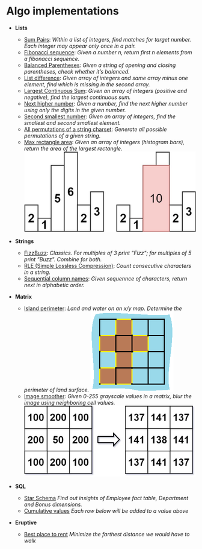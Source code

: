 # Algo implementations
- **Lists**
  * [Sum Pairs](lists/array_sum_pairs.py): 
    *Within a list of integers, find matches for target number. Each integer may appear only once in a pair.*
  * [Fibonacci sequence](lists/fibonacci.py):
    *Given a number n, return first n elements from a fibonacci sequence.*
  * [Balanced Parentheses](lists/balanced_parentheses.py):
    *Given a string of opening and closing parentheses, check whether it’s balanced.* 
  * [List difference](lists/find-missing-element.py):
    *Given array of integers and same array minus one element, find which is missing in the second array.* 
  * [Largest Continuous Sum](lists/largest-continuous-sum.py):
    *Given an array of integers (positive and negative), find the largest continuous sum.* 
  * [Next higher number](lists/next-higher-number-with-same-digits.py):
    *Given a number, find the next higher number using only the digits in the given number.*
  * [Second smallest number](lists/second_smallest-in-array.py):
    *Given an array of integers, find the smallest and second smallest element.*
  * [All permutations of a string charset](lists/all-permutations-of-string.py):
    *Generate all possible permutations of a given string.*
  * [Max rectangle area](lists/max_rectangle.rb):
    *Given an array of integers (histogram bars), return the area of the largest rectangle.*
    ![Max rectangle](lists/images/max_rectangle.jpeg)
- **Strings**
  * [FizzBuzz](strings/fizzbuzz.py): 
    *Classics. For multiples of 3 print "Fizz"; for multiples of 5 print "Buzz". Combine for both.*
  * [RLE (Simple Lossless Compression)](strings/rle.py):
    *Count consecutive characters in a string.* 
  * [Sequential column names](strings/increment_excel_columns.py):
    *Given sequennce of characters, return next in alphabetic order.* 
- **Matrix**
  * [Island perimeter](matrix/island_perimeter.rb): 
    *Land and water on an x/y map. Determine the perimeter of land surface.*
    ![Island perimeter](matrix/images/island_perimeter.png)
  * [Image smoother](matrix/image_smoother.rb): 
    *Given 0-255 grayscale values in a matrix, blur the image using neighboring cell values.*
    ![Image Smoother](matrix/images/image_smoother.png)
- **SQL**
  * [Star Schema](http://htmlpreview.github.io/?https://github.com/Kartoshka548/algos/blob/master/sql/sql-star-schema-EDB.html)
    *Find out insights of Employee fact table, Department and Bonus dimensions.*
  * [Cumulative values](http://htmlpreview.github.io/?https://github.com/Kartoshka548/algos/blob/master/sql/cumulative-values.html)
    *Each row below will be added to a value above*

- **Eruptive**
  * [Best place to rent](eruptive/minimum_farthest_distance.rb)
  *Minimize the farthest distance we would have to walk*